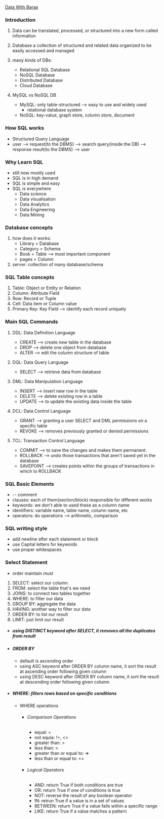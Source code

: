 [Data With Baraa](https://www.youtube.com/watch?v=NTgejLheGeU) 

### Introduction
1. Data can be translated, processed, or structured into a new form called information
2. Database a collection of structured and related data organized to be easily accessed and managed

3. many kinds of DBs:
    - Relational SQL Database
    - NoSQL Database
    - Distributed Database
    - Cloud Database

4. MySQL vs NoSQL DB
    - MySQL: only table-structured --> easy to use and widely used
        - relational database system
    - NoSQL: key-value, graph store, column store, document


### How SQL works
- Structured Query Language
- user  -->  request(to the DBMS)  -->  search query(inside the DB)  -->  response result(to the DBMS)  -->  user


### Why Learn SQL
- still now mostly used
- SQL is in high demand
- SQL is simple and easy
- SQL is everywhere
    - Data science
    - Data visualisation
    - Data Analytics
    - Data Engineering
    - Data Mining


### Database concepts
1. how does it works:
    - Library = Database
    - Category = Schema
    - Book = Table  -->  most important component
    - pages = Column
2. server: collection of many database/schema


### SQL Table concepts
1. Table: Object or Entity or Relation
2. Column: Attribute Field
3. Row: Record or Tuple
4. Cell: Data item or Column value
5. Primary Key: Key Field  -->  identify each record uniquely


### Main SQL Commands
1. DDL: Data Definition Language
    - CREATE  -->  create new table in the database
    - DROP  -->  delete one object from database
    - ALTER  -->  edit the column structure of table

2. DQL: Data Query Language
    - SELECT  -->  retrieve data from database

3. DML: Data Manipulation Language
    - INSERT  -->  insert new row in the table
    - DELETE  -->  delete existing row in a table
    - UPDATE  -->  to update the existing data inside the table

4. DCL: Data Control Language
    - GRANT  -->  granting a user SELECT and DML permissions on a specific table
    - REVOKE  --> removes previously granted or denied permissions

5. TCL: Transaction Control Language
    - COMMIT  -->  to save the changes and makes them permanent.
    - ROLLBACK  -->  undo those transactions that aren't saved yet in the database
    - SAVEPOINT  -->  creates points within the groups of transactions in which to ROLLBACK


### SQL Basic Elements
- -- comment
- clauses: each of them(section/block) responsible for different works
- keywords: we don't able to used these as a column name
- identifiers: variable name, table name, column name, etc
- operators: do operations  --> arithmetic, comparison


### SQL writing style
- add newline after each statement or block
- use Capital letters for keywords
- use proper whitespaces


### Select Statement
- order maintain must
1. SELECT: select our column
2. FROM: select the table that's we need
3. JOINS: to connect two tables together
4. WHERE: to filter our data
5. GROUP BY: aggregate the data
6. HAVING: another way to filter our data
7. ORDER BY: to list our result
8. LIMIT: just limit our result
- ##### using DISTINCT keyword after SELECT, it removes all the duplicates from result

- ##### ORDER BY
    - default is ascending order
    - using ASC keyword after ORDER BY column name, it sort the result at ascending order following given column
    - using DESC keyword after ORDER BY column name, it sort the result at descending order following given column
- ##### WHERE: filters rows based on specific conditions
    - WHERE operations
        - ###### Comparison Operations
            - equal: =
            - not equla: !=, <>
            - greater than: >
            - less than: <
            - greater than or equal to: =>
            - less than or equal to: <=
        - ###### Logical Operators
            - AND: return True if both conditions are true
            - OR: return True if one of conditions is true
            - NOT: reverse the result of any boolean operator
            - IN: retrun True if a value is in a set of values
            - BETWEEN: return True if a value falls within a specific range
            - LIKE: return True if a value matches a pattern